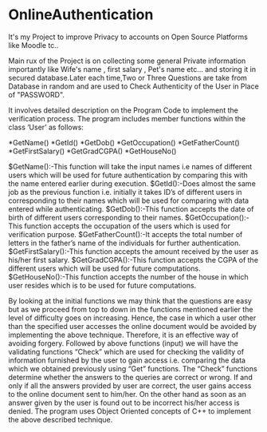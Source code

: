 # OnlineAuthentication
It's my Project to improve Privacy to accounts on Open Source Platforms like Moodle tc..

Main rux of the Project is on collecting some general Private information importantly like Wife's name , first salary , Pet's name etc...
and storing it in secured database.Later each time,Two or Three Questions are take from Database in random and are used to Check Authenticity
of the User in Place of "PASSWORD".

It involves detailed description on the Program Code to implement the verification process.
 The program includes member functions within the class ‘User’ as follows:
 
*GetName()
*GetId()
*GetDob()
*GetOccupation()
*GetFatherCount()
*GetFirstSalary()
*GetGradCGPA()
*GetHouseNo()

$GetName():-This function will take the input names i.e names of different users which will be used for future authentication by comparing this with the name entered earlier during execution.
$GetId():-Does almost the same job as the previous function i.e. initially it takes ID’s of different users in corresponding to their names which will be used for comparing with data entered while authenticating.
$GetDob():-This function  accepts the date of birth of different users corresponding to their names.
$GetOccupation():-This function accepts the occupation of the users which is used for verification purpose.
$GetFatherCount():-It accepts the total number of letters in the father’s name of the individuals for further authentication.
$GetFirstSalary():-This function accepts the amount received by the user as his/her first salary.
$GetGradCGPA():-This function accepts the CGPA of the different users which will be used for future computations.
$GetHouseNo():-This function accepts the number of the house in which user resides  which is to be used for future computations.

By looking at the initial functions we may think that the questions are easy but as we proceed from top to down in the functions mentioned earlier the level of difficulty goes on increasing. Hence, the case in which a user other than the specified user accesses the online document would be avoided by implementing the above technique. Therefore, it is an effective way of avoiding forgery. 
Followed by above functions (input) we will have the validating functions “Check” which are used for checking the validity of information furnished by the user to gain access i.e. comparing the data which we obtained previously using “Get” functions. The “Check” functions determine whether the answers to the queries are correct or wrong. If and only if all the answers provided by user are correct, the user gains access to the online document sent to him/her. On the other hand as soon as an answer given by the user is found out to be incorrect his/her access is denied.
The program uses Object Oriented concepts of C++ to implement the above described technique.

